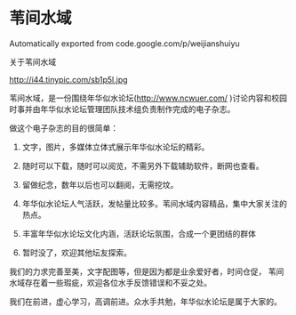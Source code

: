 # 苇间水域

Automatically exported from code.google.com/p/weijianshuiyu

关于苇间水域

http://i44.tinypic.com/sb1p5l.jpg

苇间水域，是一份围绕年华似水论坛(http://www.ncwuer.com/ )讨论内容和校园时事并由年华似水论坛管理团队技术组负责制作完成的电子杂志。

做这个电子杂志的目的很简单：

1. 文字，图片，多媒体立体式展示年华似水论坛的精彩。

2. 随时可以下载，随时可以阅览，不需另外下载辅助软件，断网也查看。

3. 留做纪念，数年以后也可以翻阅，无需挖坟。

4. 年华似水论坛人气活跃，发帖量比较多。苇间水域内容精品，集中大家关注的热点。

5. 丰富年华似水论坛文化内涵，活跃论坛氛围，合成一个更团结的群体

6. 暂时没了，欢迎其他坛友探索。

我们的力求完善至美，文字配图等，但是因为都是业余爱好者，时间仓促， 苇间水域存在着一些瑕疵，欢迎各位水手反馈错误和不妥之处。

我们在前进，虚心学习，高调前进。众水手共勉，年华似水论坛是属于大家的。
